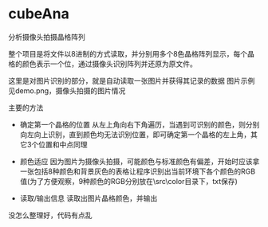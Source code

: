 cubeAna
======

分析摄像头拍摄晶格阵列

整个项目是将文件以8进制的方式读取，并分别用多个8色晶格阵列显示，每个晶格的颜色表示一个位，通过摄像头识别阵列并还原为原文件。

这里是对图片识别的部分，就是自动读取一张图片并获得其记录的数据
图片示例见demo.png，摄像头拍摄的图片情况

主要的方法

- 确定第一个晶格的位置
从左上角向右下角遍历，当遇到可识别的颜色，则分别向左向上识别，直到颜色均无法识别位置，即可确定第一个晶格的左上角，其它3个位置和中点同理

- 颜色适应
因为图片为摄像头拍摄，可能颜色与标准颜色有偏差，开始时应该拿一张包括8种颜色和背景灰色的表格让程序识别出当前环境下各个颜色的RGB值(为了方便观察，9种颜色的RGB分别放在\src\color目录下，txt保存)

- 读取/输出信息
读取出图片晶格颜色，并输出

没怎么整理好，代码有点乱
